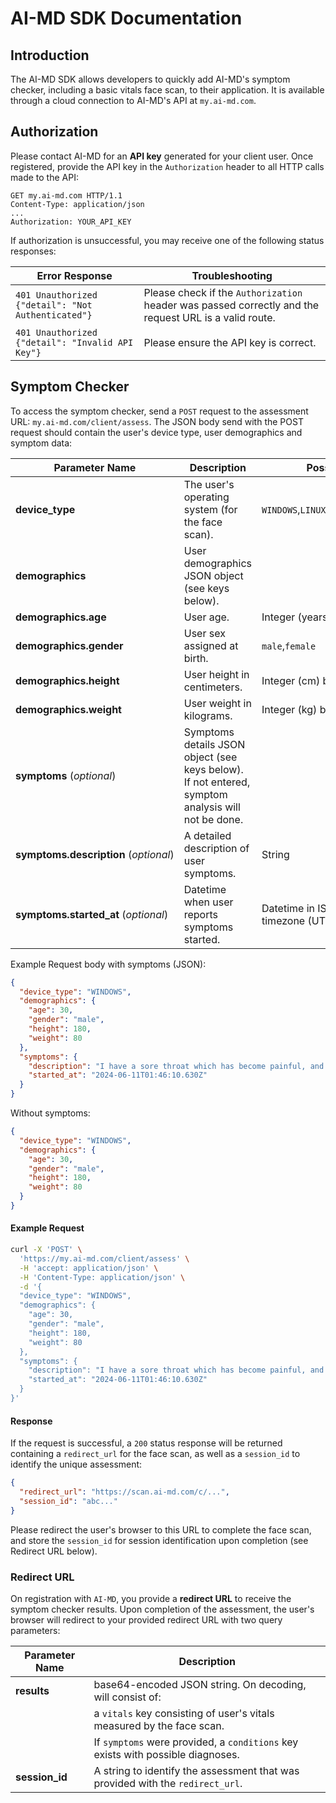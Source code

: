# AI-MD SDK Documentation

## Introduction

The AI-MD SDK allows developers to quickly add AI-MD's symptom checker, including a basic vitals face scan, to their application. It is available through a cloud connection to AI-MD's API at `my.ai-md.com`.

## Authorization

Please contact AI-MD for an **API key** generated for your client user. Once registered, provide the API key in the `Authorization` header to all HTTP calls made to the API:

```http
GET my.ai-md.com HTTP/1.1
Content-Type: application/json
...
Authorization: YOUR_API_KEY
```

If authorization is unsuccessful, you may receive one of the following status responses:

| Error Response                                     | Troubleshooting                                                                                       |
| -------------------------------------------------- | ----------------------------------------------------------------------------------------------------- |
| `401 Unauthorized {"detail": "Not Authenticated"}` | Please check if the `Authorization` header was passed correctly and the request URL is a valid route. |
| `401 Unauthorized {"detail": "Invalid API Key"}`   | Please ensure the API key is correct.                                                                 |

## Symptom Checker

To access the symptom checker, send a `POST` request to the assessment URL: `my.ai-md.com/client/assess`. The JSON body send with the POST request should contain the user's device type, user demographics and symptom data:

| Parameter Name                        | Description                                                                                       | Possible Values                            |
| ------------------------------------- | ------------------------------------------------------------------------------------------------- | ------------------------------------------ |
| **device_type**                       | The user's operating system (for the face scan).                                                  | `WINDOWS`,`LINUX`,`ANDROID_PHONE`,`IPHONE` |
| **demographics**                      | User demographics JSON object (see keys below).                                                   |                                            |
| **demographics.age**                  | User age.                                                                                         | Integer (years) between 13-120             |
| **demographics.gender**               | User sex assigned at birth.                                                                       | `male`,`female`                            |
| **demographics.height**               | User height in centimeters.                                                                       | Integer (cm) between 120-220               |
| **demographics.weight**               | User weight in kilograms.                                                                         | Integer (kg) between 30-300                |
| **symptoms** (_optional_)             | Symptoms details JSON object (see keys below). If not entered, symptom analysis will not be done. |                                            |
| **symptoms.description** (_optional_) | A detailed description of user symptoms.                                                          | String                                     |
| **symptoms.started_at** (_optional_)  | Datetime when user reports symptoms started.                                                      | Datetime in ISO format with timezone (UTC) |

Example Request body with symptoms (JSON):

```json
{
  "device_type": "WINDOWS",
  "demographics": {
    "age": 30,
    "gender": "male",
    "height": 180,
    "weight": 80
  },
  "symptoms": {
    "description": "I have a sore throat which has become painful, and experience a delibitating cough intermittently throughout the day. My chest also hurts.",
    "started_at": "2024-06-11T01:46:10.630Z"
  }
}
```

Without symptoms:

```json
{
  "device_type": "WINDOWS",
  "demographics": {
    "age": 30,
    "gender": "male",
    "height": 180,
    "weight": 80
  }
}
```

#### Example Request

```bash
curl -X 'POST' \
  'https://my.ai-md.com/client/assess' \
  -H 'accept: application/json' \
  -H 'Content-Type: application/json' \
  -d '{
  "device_type": "WINDOWS",
  "demographics": {
    "age": 30,
    "gender": "male",
    "height": 180,
    "weight": 80
  },
  "symptoms": {
    "description": "I have a sore throat which has become painful, and experience a delibitating cough intermittently throughout the day. My chest also hurts.",
    "started_at": "2024-06-11T01:46:10.630Z"
  }
}'
```

#### Response

If the request is successful, a `200` status response will be returned containing a `redirect_url` for the face scan, as well as a `session_id` to identify the unique assessment:

```json
{
  "redirect_url": "https://scan.ai-md.com/c/...",
  "session_id": "abc..."
}
```

Please redirect the user's browser to this URL to complete the face scan, and store the `session_id` for session identification upon completion (see Redirect URL below).

### Redirect URL

On registration with `AI-MD`, you provide a **redirect URL** to receive the symptom checker results. Upon completion of the assessment, the user's browser will redirect to your provided redirect URL with two query parameters:

| Parameter Name | Description                                                                       |
| -------------- | --------------------------------------------------------------------------------- |
| **results**    | base64-encoded JSON string. On decoding, will consist of:                         |
|                | a `vitals` key consisting of user's vitals measured by the face scan.           |
|                | If `symptoms` were provided, a `conditions` key exists with possible diagnoses. |
| **session_id** | A string to identify the assessment that was provided with the `redirect_url`.    |
